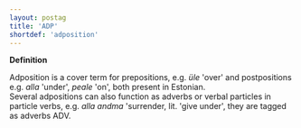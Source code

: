 ```yaml
---
layout: postag
title: 'ADP'
shortdef: 'adposition'
---
```


<b>Definition</b>

Adposition is a cover term for prepositions, e.g. <i>üle</i> 'over' and postpositions e.g. <i>alla</i> 'under', <i>peale</i> 'on', both present in Estonian.<br/>
Several adpositions can also function as adverbs or verbal particles in particle verbs, e.g. <i>alla andma</i> 'surrender, lit. 'give under', they are tagged as adverbs ADV.
